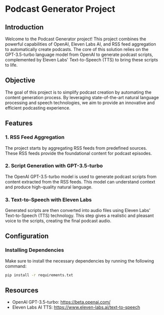 # Podcast Generator Project

## Introduction

Welcome to the Podcast Generator project! This project combines the powerful capabilities of OpenAI, Eleven Labs AI, and RSS feed aggregation to automatically create podcasts. The core of this solution relies on the GPT-3.5-turbo language model from OpenAI to generate podcast scripts, complemented by Eleven Labs' Text-to-Speech (TTS) to bring these scripts to life.

## Objective

The goal of this project is to simplify podcast creation by automating the content generation process. By leveraging state-of-the-art natural language processing and speech technologies, we aim to provide an innovative and efficient podcasting experience.

## Features

### 1. RSS Feed Aggregation

The project starts by aggregating RSS feeds from predefined sources. These RSS feeds provide the foundational content for podcast episodes.

### 2. Script Generation with GPT-3.5-turbo

The OpenAI GPT-3.5-turbo model is used to generate podcast scripts from content extracted from the RSS feeds. This model can understand context and produce high-quality natural language.

### 3. Text-to-Speech with Eleven Labs

Generated scripts are then converted into audio files using Eleven Labs' Text-to-Speech (TTS) technology. This step gives a realistic and pleasant voice to the scripts, creating the final podcast audio.

## Configuration

### Installing Dependencies

Make sure to install the necessary dependencies by running the following command:

```bash
pip install -r requirements.txt
```

## Resources
- OpenAI GPT-3.5-turbo: https://beta.openai.com/
- Eleven Labs AI TTS: https://www.eleven-labs.ai/text-to-speech